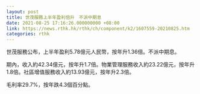 ```yaml
---
layout: post
title: 世茂服務上半年盈利倍升　不派中期息
date: 2021-08-25 17:16:26.000000000 +08:00
link: https://news.rthk.hk/rthk/ch/component/k2/1607559-20210825.htm
categories: rthk
---
```


世茂服務公布，上半年盈利5.78億元人民幣，按年升1.36倍。不派中期息。

期內，收入約42.34億元，按年升1.7倍。物業管理服務收入約23.22億元，按年升1.8倍。社區增值服務收入約13.93億元，按年升2.3倍。

毛利率29.7%，按年跌4.3個百分點。
